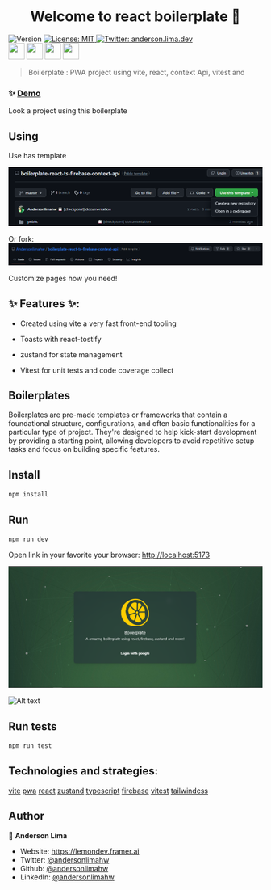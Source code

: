 <h1 align="center">Welcome to react boilerplate 👋</h1>
<p>
  <img alt="Version" src="https://img.shields.io/badge/version-1.0.0-blue.svg?cacheSeconds=2592000" />

  <a href="#" target="_blank">
    <img alt="License: MIT" src="https://img.shields.io/badge/License-MIT-yellow.svg" />
  </a>

  <a href="https://twitter.com/anderson.lima.dev" target="_blank">
    <img alt="Twitter: anderson.lima.dev" src="https://img.shields.io/twitter/follow/andersonlimahw.svg?style=social" />
  </a>

  <br />
  <img
   height="32"
   width="32"
   src="https://cdn.jsdelivr.net/npm/simple-icons@v9/icons/vite.svg"
 />
 <img
   height="32"
   width="32"
   src="https://cdn.jsdelivr.net/npm/simple-icons@v9/icons/react.svg"
 />
 <img
   height="32"
   width="32"
   src="https://cdn.jsdelivr.net/npm/simple-icons@v9/icons/typescript.svg"
 />
 <img
   height="32"
   width="32"
   src="https://cdn.jsdelivr.net/npm/simple-icons@v9/icons/jest.svg"
 />
 
 


> Boilerplate : PWA project using vite, react, context Api, vitest and 


### ✨ [Demo](https://lemon-firebase-chat-sample.vercel.app)

Look a project using this boilerplate

## Using

Use has template

![using-template](./public/demo/using-template.png)


Or fork:
![using-template](./public/demo/using-fork.png)


Customize pages how you need!

## ✨ Features ✨:

* Created using vite a very fast front-end tooling 

* Toasts with  react-tostify

* zustand for state management

* Vitest for unit tests and code coverage collect


## Boilerplates
Boilerplates are pre-made templates or frameworks that contain a foundational structure, configurations, and often basic functionalities for a particular type of project. They're designed to help kick-start development by providing a starting point, allowing developers to avoid repetitive setup tasks and focus on building specific features.

## Install

```sh
npm install
```

## Run

```sh
npm run dev

```

Open link in your favorite your browser:
[http://localhost:5173](http://localhost:5173/)

![](./public/demo/demo-home.png)

![Alt text](image.png)

## Run tests

```sh
npm run test
```

## Technologies and strategies:
[vite](https://vitejs.dev/)
[pwa](https://developer.mozilla.org/en-US/docs/Web/Progressive_web_apps)
[react](https://react.dev/learn)
[zustand](https://github.com/pmndrs/zustand)
[typescript](https://www.typescriptlang.org/docs/)
[firebase](https://firebase.google.com/docs)
[vitest](https://vitest.dev/)
[tailwindcss](https://tailwindcss.com/docs/animation)

## Author

👤 **Anderson Lima**

- Website: https://lemondev.framer.ai
- Twitter: [@andersonlimahw](https://twitter.com/andersonlimahw)
- Github: [@andersonlimahw](https://github.com/andersonlimahw)
- LinkedIn: [@andersonlimahw](https://linkedin.com/in/andersonlimahw)
